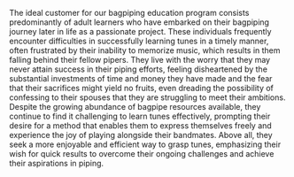 The ideal customer for our bagpiping education program consists predominantly of adult learners who have embarked on their bagpiping journey later in life as a passionate project. These individuals frequently encounter difficulties in successfully learning tunes in a timely manner, often frustrated by their inability to memorize music, which results in them falling behind their fellow pipers. They live with the worry that they may never attain success in their piping efforts, feeling disheartened by the substantial investments of time and money they have made and the fear that their sacrifices might yield no fruits, even dreading the possibility of confessing to their spouses that they are struggling to meet their ambitions. Despite the growing abundance of bagpipe resources available, they continue to find it challenging to learn tunes effectively, prompting their desire for a method that enables them to express themselves freely and experience the joy of playing alongside their bandmates. Above all, they seek a more enjoyable and efficient way to grasp tunes, emphasizing their wish for quick results to overcome their ongoing challenges and achieve their aspirations in piping.